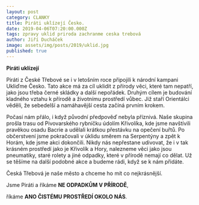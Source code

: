 ```yaml
---
layout: post
category: CLANKY
title: Piráti uklízejí Česko.
date: 2019-04-06T07:20:00.000Z
tags: zpravy uklid priroda zachranme ceska trebová
author: Jiří Ducháček
image: assets/img/posts/2019/uklid.jpg
published: true
---
```

**Piráti uklízejí**

Piráti z České Třebové se i v letošním roce připojili k národní kampani Ukliďme Česko.
Tato akce má za cíl uklidit z přírody věci, které tam nepatří, jako jsou třeba černé
skládky a další nepořádek. Druhým cílem je budování kladného vztahu k přírodě a
životnímu prostředí vůbec.
Již staří Orientálci věděli, že sebedelší a namáhavější cesta začíná prvním krokem.

Počasí nám přálo, i když původní předpověď nebyla příznivá. Naše skupina prošla
trasu od Pivovarského rybníčku údolím Křivolíka, kde jsme navštívili pravěkou osadu
Bacrie a udělali krátkou přestávku na opečení buřtů. Po občerstvení jsme pokračovali
v úklidu směrem na Serpentýny a zpět k Horám, kde jsme akci dokončili.
Nikdy nás nepřestane udivovat, že i v tak krásném prostředí jako je Křivolík a Hory,
nalezneme věci jako jsou pneumatiky, staré rolety a jiné odpadky, které v přírodě nemají co dělat.
Už se těšíme na další podobné akce a budeme rádi, když se k nám přidáte.

Česká Třebová je naše město a chceme ho mít co nejkrásnější.

Jsme Piráti a  říkáme **NE ODPADKŮM V PŘÍRODĚ**,

říkáme **ANO ČISTÉMU PROSTŘEDÍ OKOLO NÁS**.
